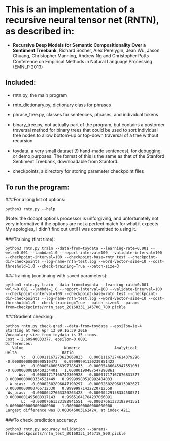 This is an implementation of a recursive neural tensor net (RNTN), as described in:
========================================================

* __Recursive Deep Models for Semantic Compositionality Over a Sentiment Treebank__, Richard Socher, Alex Perelygin, Jean Wu, Jason Chuang, Christopher Manning, Andrew Ng and Christopher Potts Conference on Empirical Methods in Natural Language Processing (EMNLP 2013)

Included:
--------
- rntn.py, the main program
- rntn\_dictionary.py, dictionary class for phrases
- phrase_tree.py, classes for sentences, phrases, and individual tokens

- binary_tree.py, not actually part of the program, but contains a postorder traversal method for binary trees that could be used to sort individual tree nodes to allow bottom-up or top-down traversal of a tree without recursion

- toydata, a very small dataset (9 hand-made sentences), for debugging or demo purposes.
         The format of this is the same as that of the Stanford Sentiment Treebank, downloadable from Stanford.

- checkpoints, a directory for storing parameter checkpoint files

To run the program:
------------------------------------
###For a long list of options:

    python3 rntn.py --help
(Note: the docopt options processor is unforgiving, and unfortunately not very informative
if the options are not a perfect match for what it expects. My apologies, I didn't find out until I was committed to using it.

###Training (first time):

    python3 rntn.py train --data-from=toydata --learning-rate=0.001 --wvlr=0.001 --lambda=1.0 --report-interval=100 --validate-interval=100 --checkpoint-interval=100 --checkpoint-base=rntn_test --checkpoint-dir=checkpoints --log-name=rntn-test.log --word-vector-size=10 --cost-threshold=1.0 --check-training=True --batch-size=3

###Training (continuing with saved parameters):

    python3 rntn.py train --data-from=toydata --learning-rate=0.001 --wvlr=0.001 --lambda=1.0 --report-interval=100 --validate-interval=100 --checkpoint-interval=100 --checkpoint-base=rntn_test --checkpoint-dir=checkpoints --log-name=rntn-test.log --word-vector-size=10 --cost-threshold=1.0 --check-training=True --batch-size=3 --params-from=checkpoints/rntn_test_20160331_145700_700.pickle



###Gradient checking:

    python rntn.py check-grad --data-from=toydata --epsilon=1e-4
    Starting at Wed Apr 13 09:16:39 2016
    Vocabulary size from toydata is 35 items.
    Cost = 2.60940033377, epsilon=0.0001
    Differences:
       Value                  Numeric               Analytical                    Delta                    Ratio
           V:   0.00011167273623868823   0.00011167274614379296  -0.00000000000990510473   0.99999991130239851422
           W:  -0.00005486056397785433  -0.00005486045947551031  -0.00000000010450234401   1.00000190487547890861
          Ws:  -0.00001717166742309928  -0.00001717167076831377   0.00000000000334521449   0.99999980518992404033
      W_bias:  -0.00002682896047190297  -0.00002682896813902627   0.00000000000766712330   0.99999971422220712558
     Ws_bias:  -0.00000427663326263428  -0.00000429158334580571   0.00000001495008317143   0.99651641784237066091
           L:  -0.00007661323182941551  -0.00007661323182941551   0.00000000000000000000   1.00000000000000000000
    Largest difference was 0.000046003162424, at index 4211



###To check prediction accuracy:

    python3 rntn.py accuracy validation --params-from=checkpoints/rntn_test_20160331_145718_800.pickle



